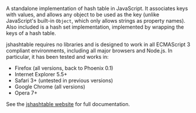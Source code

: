 A standalone implementation of hash table in JavaScript. It associates keys with values, and allows any object to be used as the key (unlike JavaScript's built-in `Object`, which only allows strings as property names).
Also included is a hash set implementation, implemented by wrapping the keys of a hash table.

jshashtable requires no libraries and is designed to work in all ECMAScript 3 compliant environments, including all major browsers and Node.js. In particular, it has been tested and works in:

- Firefox (all versions, back to Phoenix 0.1)
- Internet Explorer 5.5+
- Safari 3+ (untested in previous versions)
- Google Chrome (all versions)
- Opera 7+

See the [jshashtable website](http://timdown.co.uk/jshashtable/) for full documentation.
